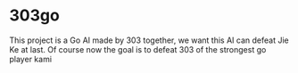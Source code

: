 # 303go
This project is a Go AI made by 303 together, we want this AI can defeat Jie Ke at last. Of course now the goal is to defeat 303 of the strongest go player kami
